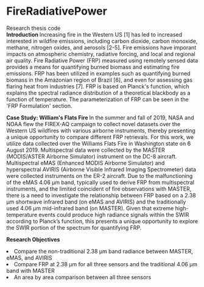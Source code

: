 # FireRadiativePower
Research thesis code <br>
<b> Introduction </b>
Increasing fire in the Western US [1] has led to increased interested in wildfire emissions, including carbon dioxide, carbon monoxide, methane, nitrogen oxides, and aerosols [2-5]. Fire emissions have imporant impacts on atmospheric chemistry, radiative forcing, and local and regional air quality.
Fire Radiative Power (FRP) measured using remotely sensed data provides a means for quantifying burned biomass and estimating fire emissions. FRP has been utilized in examples such as quantifying burned biomass in the Amazonian region of Brazil [6], and even for assessing gas flaring heat from industries [7]. FRP is based on Planck's function, which explains the spectral radiance distribution of a theoretical blackbody as a function of temperature. The parameterization of FRP can be seen in the 'FRP Formulation' section.

<b> Case Study: William's Flats Fire </b>
In the summer and fall of 2019, NASA and NOAA flew the FIREX-AQ campaign to collect novel datasets over the Western US wildfires with various airborne instruments, thereby presenting a unique opportunity to compare different FRP retrievals. For this work, we utilize data collected over the Williams Flats Fire in Washington state on 6 August 2019. Multispectral data were collected by the MASTER (MODIS/ASTER Airborne Simulator) instrument on the DC-8 aircraft. Multispectral eMAS (Enhanced MODIS Airborne Simulator) and hyperspectral AVIRIS (Airborne Visible Infrared Imaging Spectrometer) data were collected instruments on the ER-2 aircraft. Due to the malfunctioning of the eMAS 4.06 μm band, typically used to derive FRP from multispectral instruments, and the limited coincident of fire observations with MASTER, there is a need to investigate the relationship between FRP based on a 2.38 μm shortwave infrared band (on eMAS and AVIRIS) and the traditionally used 4.06 μm mid-infrared band (on MASTER). 
Given that extreme high-temperature events could produce high radiance signals within the SWIR according to Planck’s function, this presents a unique opportunity to explore the SWIR portion of the spectrum for quantifying FRP.

<b> Research Objectives </b>
<li> Compare the non-traditional 2.38 μm band radiance between MASTER, eMAS, and AVIRIS </li>
<li> Compare FRP at 2.38 μm for all three sensors and the traditional 4.06 μm  band with MASTER </li>
<li> An area by area comparison between all three sensors </li>
